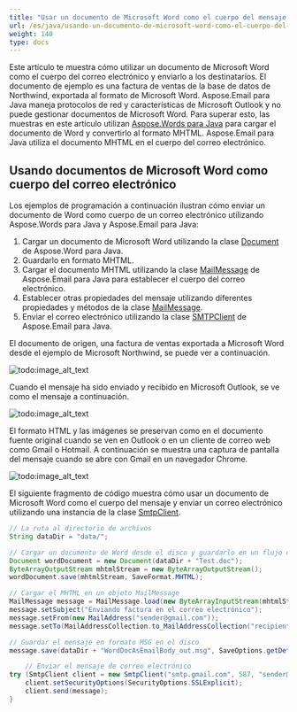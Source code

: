 ```yaml
---
title: "Usar un documento de Microsoft Word como el cuerpo del mensaje y enviar correo electrónico"
url: /es/java/usando-un-documento-de-microsoft-word-como-el-cuerpo-del-mensaje-y-enviando-correo-electronico/
weight: 140
type: docs
---
```



Este artículo te muestra cómo utilizar un documento de Microsoft Word como el cuerpo del correo electrónico y enviarlo a los destinatarios. El documento de ejemplo es una factura de ventas de la base de datos de Northwind, exportada al formato de Microsoft Word. Aspose.Email para Java maneja protocolos de red y características de Microsoft Outlook y no puede gestionar documentos de Microsoft Word. Para superar esto, las muestras en este artículo utilizan [Aspose.Words para Java](https://products.aspose.com/words/java/) para cargar el documento de Word y convertirlo al formato MHTML. Aspose.Email para Java utiliza el documento MHTML en el cuerpo del correo electrónico.
## **Usando documentos de Microsoft Word como cuerpo del correo electrónico**
Los ejemplos de programación a continuación ilustran cómo enviar un documento de Word como cuerpo de un correo electrónico utilizando Aspose.Words para Java y Aspose.Email para Java:

1. Cargar un documento de Microsoft Word utilizando la clase [Document](https://apireference.aspose.com/words/java/com.aspose.words/Document) de Aspose.Word para Java.
1. Guardarlo en formato MHTML.
1. Cargar el documento MHTML utilizando la clase [MailMessage](https://apireference.aspose.com/email/java/com.aspose.email/MailMessage) de Aspose.Email para Java para establecer el cuerpo del correo electrónico.
1. Establecer otras propiedades del mensaje utilizando diferentes propiedades y métodos de la clase [MailMessage](https://apireference.aspose.com/email/java/com.aspose.email/MailMessage).
1. Enviar el correo electrónico utilizando la clase [SMTPClient](https://apireference.aspose.com/email/java/com.aspose.email/smtpclient) de Aspose.Email para Java.

El documento de origen, una factura de ventas exportada a Microsoft Word desde el ejemplo de Microsoft Northwind, se puede ver a continuación. 

![todo:image_alt_text](usando-un-documento-de-microsoft-word-como-el-cuerpo-del-mensaje-y-enviando-correo-electronico_1.png)

Cuando el mensaje ha sido enviado y recibido en Microsoft Outlook, se ve como el mensaje a continuación. 

![todo:image_alt_text](usando-un-documento-de-microsoft-word-como-el-cuerpo-del-mensaje-y-enviando-correo-electronico_2.png)

El formato HTML y las imágenes se preservan como en el documento fuente original cuando se ven en Outlook o en un cliente de correo web como Gmail o Hotmail. A continuación se muestra una captura de pantalla del mensaje cuando se abre con Gmail en un navegador Chrome. 

![todo:image_alt_text](usando-un-documento-de-microsoft-word-como-el-cuerpo-del-mensaje-y-enviando-correo-electronico_3.png)

El siguiente fragmento de código muestra cómo usar un documento de Microsoft Word como el cuerpo del mensaje y enviar un correo electrónico utilizando una instancia de la clase [SmtpClient](https://apireference.aspose.com/email/java/com.aspose.email/smtpclient).

~~~Java
// La ruta al directorio de archivos
String dataDir = "data/";

// Cargar un documento de Word desde el disco y guardarlo en un flujo como MHTML
Document wordDocument = new Document(dataDir + "Test.doc");
ByteArrayOutputStream mhtmlStream = new ByteArrayOutputStream();
wordDocument.save(mhtmlStream, SaveFormat.MHTML);

// Cargar el MHTML en un objeto MailMessage
MailMessage message = MailMessage.load(new ByteArrayInputStream(mhtmlStream.toByteArray()), new MhtmlLoadOptions());
message.setSubject("Enviando factura en el correo electrónico");
message.setFrom(new MailAddress("sender@gmail.com"));
message.setTo(MailAddressCollection.to_MailAddressCollection("recipient@gmail.com"));

// Guardar el mensaje en formato MSG en el disco
message.save(dataDir + "WordDocAsEmailBody_out.msg", SaveOptions.getDefaultMsgUnicode());

    // Enviar el mensaje de correo electrónico
try (SmtpClient client = new SmtpClient("smtp.gmail.com", 587, "sender@gmail.com", "pwd")) {
    client.setSecurityOptions(SecurityOptions.SSLExplicit);
    client.send(message);
}
~~~